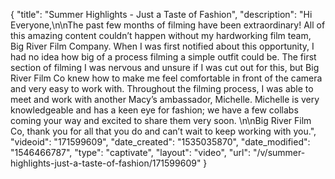 {
    "title": "Summer Highlights - Just a Taste of Fashion",
    "description": "Hi Everyone,\n\nThe past few months of filming have been extraordinary! All of this amazing content couldn’t happen without my hardworking film team, Big River Film Company. When I was first notified about this opportunity, I had no idea how big of a process filming a simple outfit could be. The first section of filming I was nervous and unsure if I was cut out for this, but Big River Film Co knew how to make me feel comfortable in front of the camera and very easy to work with. Throughout the filming process, I was able to meet and work with another Macy’s ambassador, Michelle. Michelle is very knowledgeable and has a keen eye for fashion; we have a few collabs coming your way and excited to share them very soon. \n\nBig River Film Co, thank you for all that you do and can’t wait to keep working with you.",
    "videoid": "171599609",
    "date_created": "1535035870",
    "date_modified": "1546466787",
    "type": "captivate",
    "layout": "video",
    "url": "\/v\/summer-highlights-just-a-taste-of-fashion\/171599609"
}